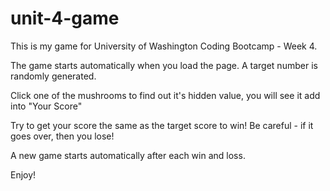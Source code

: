 # unit-4-game

This is my game for University of Washington Coding Bootcamp - Week 4.

The game starts automatically when you load the page. A target number is randomly generated.

Click one of the mushrooms to find out it's hidden value, you will see it add into "Your Score"

Try to get your score the same as the target score to win! Be careful - if it goes over, then you lose!

A new game starts automatically after each win and loss.

Enjoy!